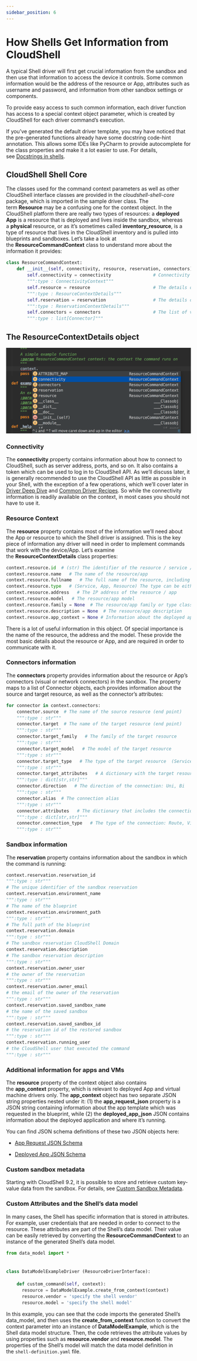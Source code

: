 ```yaml
---
sidebar_position: 6
---
```


# How Shells Get Information from CloudShell

A typical Shell driver will first get crucial information from the sandbox and then use that information to access the device it controls. Some common information would be the address of the resource or App, attributes such as username and password, and information from other sandbox settings or components.

To provide easy access to such common information, each driver function has access to a special context object parameter, which is created by CloudShell for each driver command’s execution.

If you’ve generated the default driver template, you may have noticed that the pre-generated functions already have some docstring code-hint annotation. This allows some IDEs like PyCharm to provide autocomplete for the class properties and make it a lot easier to use. For details, see [Docstrings in shells](../reference/intellisense-in-shells-and-scripts.md#docstrings-in-shells).

## CloudShell Shell Core

The classes used for the command context parameters as well as other CloudShell interface classes are provided in the *cloudshell\-shell-core* package, which is imported in the sample driver class. The term **Resource** may be a confusing one for the context object. In the CloudShell platform there are really two types of resources: a **deployed App** is a resource that is deployed and lives inside the sandbox, whereas a **physical** resource, or as it’s sometimes called **inventory\_resource**, is a type of resource that lives in the CloudShell inventory and is pulled into blueprints and sandboxes. Let’s take a look at the **ResourceCommandContext** class to understand more about the information it provides:

```python
class ResourceCommandContext:
    def __init__(self, connectivity, resource, reservation, connectors):
        self.connectivity = connectivity                # Connectivity details that can help connect to the APIs
        """:type : ConnectivityContext"""
        self.resource = resource                        # The details of the resource using the driver
        """:type : ResourceContextDetails"""
        self.reservation = reservation                  # The details of the reservation
        """:type : ReservationContextDetails"""
        self.connectors = connectors                    # The list of visual connectors and routes that are connected to the resource (the resource will be considered as the source end point)
        """:type : list[Connector]"""
```

## The ResourceContextDetails object

![Context Object](/Images/Devguide-shells/Shells-Getting-Information.png)

### Connectivity

The **connectivity** property contains information about how to connect to CloudShell, such as server address, ports, and so on. It also contains a token which can be used to log in to CloudShell API. As we’ll discuss later, it is generally recommended to use the CloudShell API as little as possible in your Shell, with the exception of a few operations, which we’ll cover later in [Driver Deep Dive](./driver-deep-dive.md) and [Common Driver Recipes](./common-driver-recipes.md). So while the connectivity information is readily available on the context, in most cases you should not have to use it.

### Resource Context

The **resource** property contains most of the information we’ll need about the App or resource to which the Shell driver is assigned. This is the key piece of information any driver will need in order to implement commands that work with the device/App. Let’s examine the **ResourceContextDetails** class properties:

```python
context.resource.id  # (str) The identifier of the resource / service / app - consistent value that can't be changed / renamed by the user
context.resource.name   # The name of the resource/app
context.resource.fullname   # The full name of the resource, including any parent resources (relevant to inventory resources only)
context.resource.type   # (Service, App, Resource) The type can be either a Service, an App (which means a deployed App) or a Resource
context.resource.address   # The IP address of the resource / app
context.resource.model   # The resource/app model
context.resource.family = None  # The resource/app family or type classification
context.resource.description = None  # The resource/app description
context.resource.app_context = None # Information about the deployed app and app request to be discussed below
```

There is a lot of useful information in this object. Of special importance is the name of the resource, the address and the model. These provide the most basic details about the resource or App, and are required in order to communicate with it.

### Connectors information

The **connectors** property provides information about the resource or App’s connectors (visual or network connectors) in the sandbox. The property maps to a list of Connector objects, each provides information about the source and target resource, as well as the connector’s attributes:

```python
for connector in context.connectors:
    connector.source  # The name of the source resource (end point)
    """:type : str"""
    connector.target  # The name of the target resource (end point)
    """:type : str"""
    connector.target_family   # The family of the target resource
    """:type : str"""
    connector.target_model   # The model of the target resource
    """:type : str"""
    connector.target_type   # The type of the target resource  (Service, App, Resource)
    """:type : str"""
    connector.target_attributes   # A dictionary with the target resource attributes (name, value)
    """:type : dict[str,str]"""
    connector.direction   # The direction of the connection: Uni, Bi
    """:type : str"""
    connector.alias  # The connection alias
    """:type : str"""
    connector.attributes   # The dictionary that includes the connection attributes (name, value)
    """:type : dict[str,str]"""
    connector.connection_type   # The type of the connection: Route, Visual Connector, Physical
    """:type : str"""
```

### Sandbox information

The **reservation** property contains information about the sandbox in which the command is running:

```python
context.reservation.reservation_id
""":type : str"""
# The unique identifier of the sandbox reservation
context.reservation.environment_name 
""":type : str"""
# The name of the blueprint
context.reservation.environment_path
""":type : str"""
# The full path of the blueprint
context.reservation.domain
""":type : str"""
# The sandbox reservation CloudShell Domain       
context.reservation.description
# The sandbox reservation description
""":type : str"""
context.reservation.owner_user 
# the owner of the reservation
""":type : str"""
context.reservation.owner_email
# the email of the owner of the reservation
""":type : str"""
context.reservation.saved_sandbox_name
# the name of the saved sandbox
""":type : str"""
context.reservation.saved_sandbox_id
# the reservation id of the restored sandbox
""":type : str"""
context.reservation.running_user
# the CloudShell user that executed the command
""":type : str"""
```

### Additional information for apps and VMs

The **resource** property of the context object also contains the **app\_context** property, which is relevant to deployed App and virtual machine drivers only. The **app\_context** object has two separate JSON string properties nested under it: (1) the **app\_request\_json** property is a JSON string containing information about the app template which was requested in the blueprint, while (2) the **deployed\_app\_json** JSON contains information about the deployed application and where it’s running.

You can find JSON schema definitions of these two JSON objects here:

- [App Request JSON Schema](https://github.com/QualiSystems/cloudshell-shell-core/blob/dev/cloudshell/shell/core/schemas/app_request.json)
    
- [Deployed App JSON Schema](https://github.com/QualiSystems/cloudshell-shell-core/blob/dev/cloudshell/shell/core/schemas/deployed_app.json)
    

### Custom sandbox metadata

Starting with CloudShell 9.2, it is possible to store and retrieve custom key-value data from the sandbox. For details, see [Custom Sandbox Metadata](../reference/custom-sandbox-metadata.md).

### Custom Attributes and the Shell’s data model

In many cases, the Shell has specific information that is stored in attributes. For example, user credentials that are needed in order to connect to the resource. These attributes are part of the Shell’s data model. Their value can be easily retrieved by converting the **ResourceCommandContext** to an instance of the generated Shell’s data model.

```python
from data_model import *


class DataModelExampleDriver (ResourceDriverInterface):

    def custom_command(self, context):
      resource = DataModelExample.create_from_context(context)
      resource.vendor = 'specify the shell vendor'
      resource.model = 'specify the shell model'
```

In this example, you can see that the code imports the generated Shell’s data\_model, and then uses the **create\_from\_context** function to convert the context parameter into an instance of **DataModelExample**, which is the Shell data model structure. Then, the code retrieves the attribute values by using properties such as **resource.vendor** and **resource.model**. The properties of the Shell’s model will match the data model definition in the `shell-definition.yaml` file.
